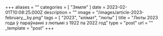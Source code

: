 +++
aliases = ""
categories = [ "Зямля" ]
date = 2023-02-01T10:08:25.000Z
description = ""
image = "/images/article-2023-february__by.png"
tags = [ "2023", "клiмат", "люты" ]
title = "Люты 2023 года ў параўнанні з лютымi з 1922 па 2022 год"
type = "post"
url = ""
_template = "post"
+++

